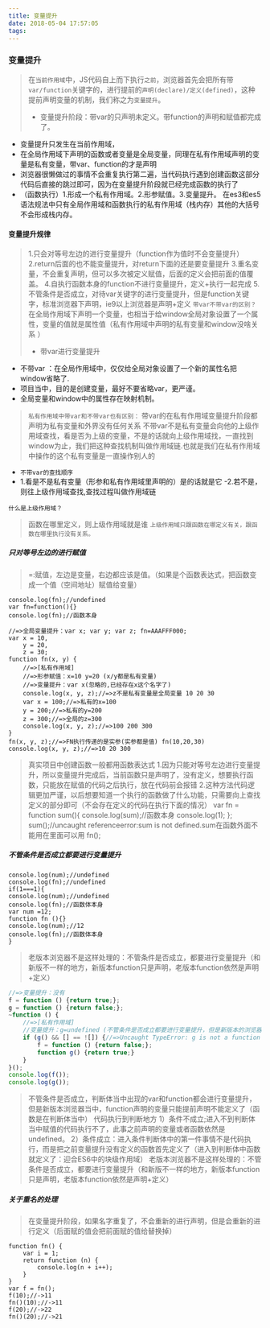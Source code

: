 ```yaml
---
title: 变量提升
date: 2018-05-04 17:57:05
tags:
---
```

### 变量提升
> 在`当前作用域`中，JS代码自上而下执行`之前`，浏览器首先会把所有带`var/function`关键字的，进行提前的`声明(declare)/定义(defined)`，这种提前声明变量的机制，我们称之为`变量提升`。
 > - 变量提升阶段：带var的只声明未定义。带function的声明和赋值都完成了。
 - 变量提升只发生在当前作用域，
 - 在全局作用域下声明的函数或者变量是全局变量，同理在私有作用域声明的变量是私有变量，带var、function的才是声明
 - 浏览器很懒做过的事情不会重复执行第二遍，当代码执行遇到创建函数这部分代码后直接的跳过即可，因为在变量提升阶段就已经完成函数的执行了
 - （函数执行）1.形成一个私有作用域。2.形参赋值。3.变量提升。
 在es3和es5语法规法中只有全局作用域和函数执行的私有作用域（栈内存）其他的大括号不会形成栈内存。
 ####  变量提升规律
 > 1.只会对等号左边的进行变量提升（function作为值时不会变量提升）
 2.return后面的也不能变量提升，对return下面的还是要变量提升
 3.重名变量，不会重复声明，但可以多次被定义赋值，后面的定义会把前面的值覆盖。
 4.自执行函数本身的function不进行变量提升，定义+执行一起完成
 5.不管条件是否成立，对待var关键字的进行变量提升，但是function关键字，标准浏览器下声明，ie9以上浏览器是声明+定义
  `带var不带var的区别？`
  > 在全局作用域下声明一个变量，也相当于给window全局对象设置了一个属性，变量的值就是属性值（私有作用域中声明的私有变量和window没啥关系 ）
  > - 带var进行变量提升
 - 不带var ：在全局作用域中，仅仅给全局对象设置了一个新的属性名把window省略了.
 - 项目当中，目的是创建变量，最好不要省略var，更严谨。
 - 全局变量和window中的属性存在映射机制。

 > `私有作用域中带var和不带var也有区别：`
 带var的在私有作用域变量提升阶段都声明为私有变量和外界没有任何关系
 不带var不是私有变量会向他的上级作用域查找，看是否为上级的变量，不是的话就向上级作用域找，一直找到window为止，我们把这种查找机制叫做作用域链.也就是我们在私有作用域中操作的这个私有变量是一直操作别人的

 - `不带var的查找顺序`
 - 1.看是不是私有变量（形参和私有作用域里声明的）是的话就是它
 -2.若不是，则往上级作用域查找,查找过程叫做作用域链

 `什么是上级作用域？`
 >函数在哪里定义，则上级作用域就是谁
 `上级作用域只跟函数在哪定义有关，跟函数在哪里执行没有关系。`
##### 只对等号左边的进行赋值
>=:赋值，左边是变量，右边都应该是值。（如果是个函数表达式，把函数变成一个值（空间地址）赋值给变量）
```
console.log(fn);//undefined
var fn=function(){}
console.log(fn);//函数本身
```
```
//=>全局变量提升：var x; var y; var z; fn=AAAFFF000;
var x = 10,
    y = 20,
    z = 30;
function fn(x, y) {
    //=>[私有作用域]
    //=>形参赋值：x=10 y=20 (x/y都是私有变量)
    //=>变量提升：var x(忽略的,已经存在x这个名字了)
    console.log(x, y, z);//=>z不是私有变量是全局变量 10 20 30
    var x = 100;//=>私有的x=100
    y = 200;//=>私有的y=200
    z = 300;//=>全局的z=300
    console.log(x, y, z);//=>100 200 300
}
fn(x, y, z);//=>FN执行传递的是实参(实参都是值) fn(10,20,30)
console.log(x, y, z);//=>10 20 300

```

>真实项目中创建函数一般都用函数表达式
>1.因为只能对等号左边进行变量提升，所以变量提升完成后，当前函数只是声明了，没有定义，想要执行函数，只能放在赋值的代码之后执行，放在代码前会报错
>2.这种方法代码逻辑更加严谨，以后想要知道一个执行的函数做了什么功能，只需要向上查找定义的部分即可（不会存在定义的代码在执行下面的情况）
var fn = function sum(){
console.log(sum);//函数本身
console.log(1);
};
sum();//uncaught referenceerror:sum is not defined.sum在函数外面不能用在里面可以用
fn();

#####  不管条件是否成立都要进行变量提升
```
console.log(num);//undefined
console.log(fn);//undefined
if(1===1){
console.log(num);//undefined
console.log(fn);//函数体本身
var num =12;
function fn (){}
console.log(num);//12
console.log(fn);//函数体本身
}
```
> 老版本浏览器不是这样处理的：不管条件是否成立，都要进行变量提升（和新版不一样的地方，新版本function只是声明，老版本function依然是声明+定义）
```javascript
//=>变量提升：没有
f = function () {return true;};
g = function () {return false;};
~function () {
    //=>[私有作用域]
    //变量提升：g=undefined (不管条件是否成立都要进行变量提升，但是新版本的浏览器只对函数进行声明)
    if (g() && [] == ![]) {//=>Uncaught TypeError: g is not a function
        f = function () {return false;};
        function g() {return true;}
    }
}();
console.log(f());
console.log(g());
```

> 不管条件是否成立，判断体当中出现的var和function都会进行变量提升，但是新版本浏览器当中，function声明的变量只能提前声明不能定义了（函数是在判断体当中）
代码执行到判断地方
1）条件不成立;进入不到判断体当中赋值的代码执行不了，此事之前声明的变量或者函数依然是undefined。
2）条件成立：进入条件判断体中的第一件事情不是代码执行，而是把之前变量提升没有定义的函数首先定义了（进入到判断体中函数就定义了：迎合ES6中的块级作用域）
老版本浏览器不是这样处理的：不管条件是否成立，都要进行变量提升（和新版不一样的地方，新版本function只是声明，老版本function依然是声明+定义）

#####  关于重名的处理
> 在变量提升阶段，如果名字重复了，不会重新的进行声明，但是会重新的进行定义（后面赋的值会把前面赋的值给替换掉）
```
function fn() {
    var i = 1;
    return function (n) {
        console.log(n + i++);
    }
}
var f = fn();
f(10);//->11
fn()(10);//->11
f(20);//->22
fn()(20);//->21

```
